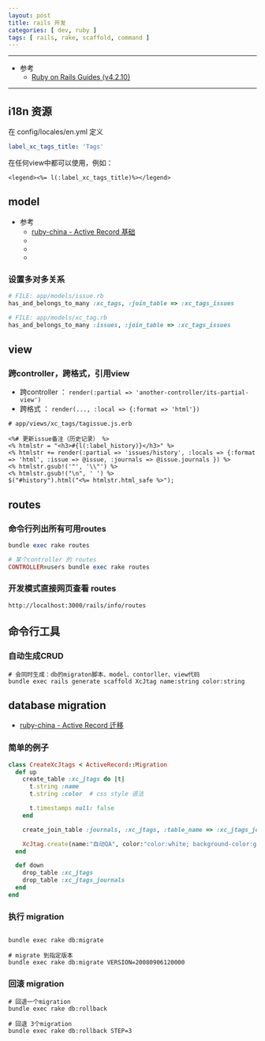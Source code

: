 ```yaml
---
layout: post
title: rails 开发
categories: [ dev, ruby ]
tags: [ rails, rake, scaffold, command ]
---
```


---

* 参考
  * [Ruby on Rails Guides (v4.2.10)](https://guides.rubyonrails.org/v4.2/)
---

## i18n 资源

在 config/locales/en.yml 定义 

~~~ yml
label_xc_tags_title: 'Tags'
~~~

在任何view中都可以使用，例如：

~~~ erb
<legend><%= l(:label_xc_tags_title)%></legend>
~~~


## model

* 参考
  * [ruby-china - Active Record 基础](https://ruby-china.github.io/rails-guides/active_record_basics.html)
  * []()
  * []()
  * []()

### 设置多对多关系

~~~ ruby
# FILE: app/models/issue.rb
has_and_belongs_to_many :xc_tags, :join_table => :xc_tags_issues

# FILE: app/models/xc_tag.rb
has_and_belongs_to_many :issues, :join_table => :xc_tags_issues
~~~




## view

### 跨controller，跨格式，引用view

* 跨controller ： `render(:partial => 'another-controller/its-partial-view')`
* 跨格式 ： `render(..., :local => {:format => 'html'})`

~~~ erb
# app/views/xc_tags/tagissue.js.erb

<%# 更新issue备注（历史记录） %>
<% htmlstr = "<h3>#{l(:label_history)}</h3>" %>
<% htmlstr += render(:partial => 'issues/history', :locals => {:format => 'html', :issue => @issue, :journals => @issue.journals }) %>
<% htmlstr.gsub!('"', '\\"') %>
<% htmlstr.gsub!("\n", ' ') %>
$("#history").html("<%= htmlstr.html_safe %>");
~~~


## routes

### 命令行列出所有可用routes

~~~ ruby
bundle exec rake routes

# 某个controller 的 routes
CONTROLLER=users bundle exec rake routes
~~~


### 开发模式直接网页查看 routes

`http://localhost:3000/rails/info/routes`



## 命令行工具

### 自动生成CRUD

~~~ shell
# 会同时生成：db的migraton脚本、model、contorller、view代码
bundle exec rails generate scaffold XcJtag name:string color:string
~~~



## database migration

* [ruby-china - Active Record 迁移](https://ruby-china.github.io/rails-guides/active_record_migrations.html)

### 简单的例子

~~~ ruby
class CreateXcJtags < ActiveRecord::Migration
  def up
    create_table :xc_jtags do |t|
      t.string :name
      t.string :color  # css style 语法

      t.timestamps null: false
    end

    create_join_table :journals, :xc_jtags, :table_name => :xc_jtags_journals

    XcJtag.create(name:"自动QA", color:"color:white; background-color:greenyellow;")
  end

  def down
    drop_table :xc_jtags
    drop_table :xc_jtags_journals
  end
end
~~~

### 执行 migration

~~~ shell

bundle exec rake db:migrate

# migrate 到指定版本
bundle exec rake db:migrate VERSION=20080906120000
~~~

### 回滚 migration

~~~ shell
# 回退一个migration
bundle exec rake db:rollback

# 回退 3个migration
bundle exec rake db:rollback STEP=3
~~~



